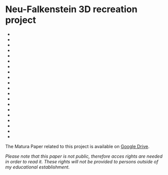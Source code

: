 # Neu-Falkenstein 3D recreation project
   *
   *
   *
   *
   *
   *
   *
   *
   *
   *
   *
   *
   *
   * 
   *
   *
   *  
   *
   *
   *
The Matura Paper related to this project is available on [Google Drive](https://drive.google.com/drive/folders/1ZjMg6WQv1IaNpQ3CSO_cATjS-hp_5zkV?usp=sharing). 

*Please note that this paper is not public, therefore acces rights are needed in order to read it. These rights will not be provided to persons outside of my educational establishment.*


<model-viewer bounds="tight" src="NeuFalkenstein.glb" ar ar-modes="webxr scene-viewer quick-look" camera-controls environment-image="neutral" poster="poster.webp" shadow-intensity="1" exposure="0.5">

</model-viewer>
